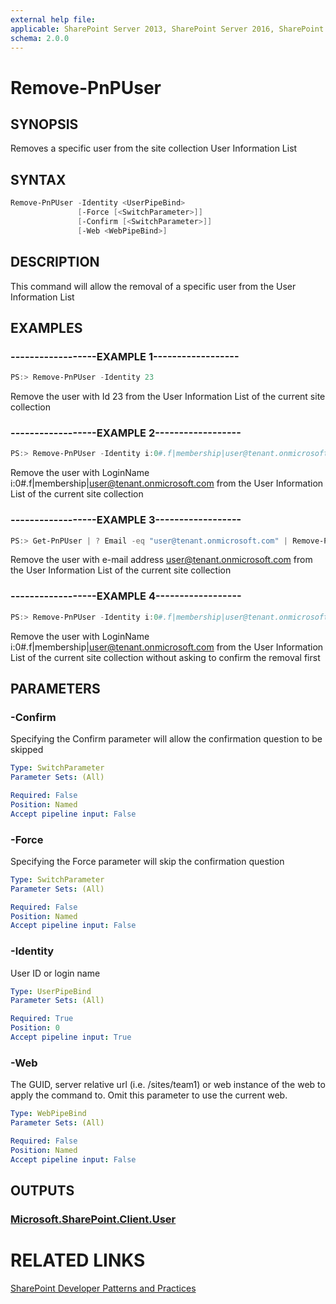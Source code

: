 ```yaml
---
external help file:
applicable: SharePoint Server 2013, SharePoint Server 2016, SharePoint Online
schema: 2.0.0
---
```

# Remove-PnPUser

## SYNOPSIS
Removes a specific user from the site collection User Information List

## SYNTAX 

```powershell
Remove-PnPUser -Identity <UserPipeBind>
               [-Force [<SwitchParameter>]]
               [-Confirm [<SwitchParameter>]]
               [-Web <WebPipeBind>]
```

## DESCRIPTION
This command will allow the removal of a specific user from the User Information List

## EXAMPLES

### ------------------EXAMPLE 1------------------
```powershell
PS:> Remove-PnPUser -Identity 23
```

Remove the user with Id 23 from the User Information List of the current site collection

### ------------------EXAMPLE 2------------------
```powershell
PS:> Remove-PnPUser -Identity i:0#.f|membership|user@tenant.onmicrosoft.com
```

Remove the user with LoginName i:0#.f|membership|user@tenant.onmicrosoft.com from the User Information List of the current site collection

### ------------------EXAMPLE 3------------------
```powershell
PS:> Get-PnPUser | ? Email -eq "user@tenant.onmicrosoft.com" | Remove-PnPUser
```

Remove the user with e-mail address user@tenant.onmicrosoft.com from the User Information List of the current site collection

### ------------------EXAMPLE 4------------------
```powershell
PS:> Remove-PnPUser -Identity i:0#.f|membership|user@tenant.onmicrosoft.com -Confirm:$false
```

Remove the user with LoginName i:0#.f|membership|user@tenant.onmicrosoft.com from the User Information List of the current site collection without asking to confirm the removal first

## PARAMETERS

### -Confirm
Specifying the Confirm parameter will allow the confirmation question to be skipped

```yaml
Type: SwitchParameter
Parameter Sets: (All)

Required: False
Position: Named
Accept pipeline input: False
```

### -Force
Specifying the Force parameter will skip the confirmation question

```yaml
Type: SwitchParameter
Parameter Sets: (All)

Required: False
Position: Named
Accept pipeline input: False
```

### -Identity
User ID or login name

```yaml
Type: UserPipeBind
Parameter Sets: (All)

Required: True
Position: 0
Accept pipeline input: True
```

### -Web
The GUID, server relative url (i.e. /sites/team1) or web instance of the web to apply the command to. Omit this parameter to use the current web.

```yaml
Type: WebPipeBind
Parameter Sets: (All)

Required: False
Position: Named
Accept pipeline input: False
```

## OUTPUTS

### [Microsoft.SharePoint.Client.User](https://msdn.microsoft.com/en-us/library/microsoft.sharepoint.client.user.aspx)

# RELATED LINKS

[SharePoint Developer Patterns and Practices](http://aka.ms/sppnp)